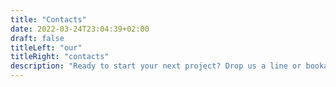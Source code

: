 ```yaml
---
title: "Contacts"
date: 2022-03-24T23:04:39+02:00
draft: false
titleLeft: "our"
titleRight: "contacts"
description: "Ready to start your next project? Drop us a line or booka call that we don't lose the time and discuss your project."
---
```


